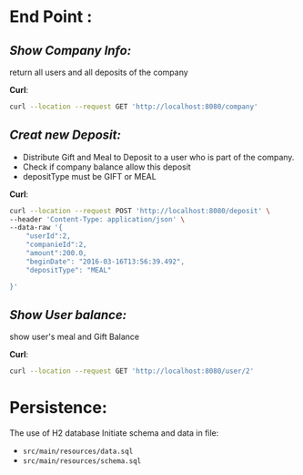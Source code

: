 # End Point : 

## _Show Company Info:_
return all users and all deposits of the company

**Curl**: 
```sh
curl --location --request GET 'http://localhost:8080/company'
```

## _Creat new Deposit:_
- Distribute Gift and Meal to Deposit to a user who is part of the company. 
- Check if company balance allow this deposit
- depositType must be GIFT or MEAL

**Curl**:
```sh
curl --location --request POST 'http://localhost:8080/deposit' \
--header 'Content-Type: application/json' \
--data-raw '{
    "userId":2,
    "companieId":2,
    "amount":200.0,
    "beginDate": "2016-03-16T13:56:39.492",
    "depositType": "MEAL"

}'
```

## _Show User balance:_
show user's meal and Gift Balance

**Curl**:
```sh
curl --location --request GET 'http://localhost:8080/user/2'
```

# Persistence: 

The use of H2 database 
Initiate schema and data in file: 
- `src/main/resources/data.sql`
- `src/main/resources/schema.sql`
